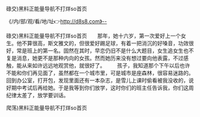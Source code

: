 碌交)黑料正能量导航不打烊so首页

《/内/部/观/看/地/址👉http://d8s8.com》--

碌交)黑料正能量导航不打烊so首页　　那年，她十六岁，第一次爱好上一个女生。他不算很高，斯文雅文的，但很爱好踢足球，有着一把消沉的好嗓音，功效很好，常是班上的第一名。固然在其时，早恋仍旧不是什么大题目，女生追女生也不复是消息，她更不是那种内向的女孩。然而她历来没有想过要向他表露，不过感触，能从来如许远远地观赏他，就很好了。
　　孩子，我知道那个下午以后也许不能和你们再见面了，虽然都在一个城市里，可是城市是座森林，很容易迷路的。回到办公室，打开包，发现里面还有一本杂志，是雪儿上课时偷看被我没收的，说好期中考试后再给她。于是我等到你们放学，这时你们的班主任告诉我，你们这周纪律太差了，放学要训话。





爬荡)黑料正能量导航不打烊so首页
